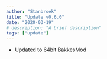 ```yaml
---
author: "Stanbroek"
title: "Update v0.6.0"
date: "2020-03-19"
# description: "A brief description"
tags: ["update"]
---
```


- Updated to 64bit BakkesMod
